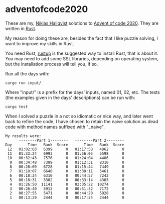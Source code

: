 # adventofcode2020
These are my, [Niklas Hallqvist](https://github.com/niklasha) solutions to
[Advent of code 2020](https://adventofcode.com/2020).
They are written in [Rust](https://rust-lang.org).

My reason for doing these are, besides the fact that I like puzzle solving, I want to improve my skills in Rust.

You need Rust, [rustup](https://rustup.rs/) is the suggested way to install Rust, that is about it.  You may need to add some SSL libraries, depending on operating system, but the installation process will tell you, if so.

Run all the days with:
```
cargo run input/
```

Where "input/" is a prefix for the days' inputs, named 01, 02, etc.
The tests (the examples given in the days' descriptions) can be run with:
```
cargo test
```

When I solved a puzzle in a not so idiomatic or nice way, and later went back to refine the code, I have chosen to retain the naive solution as dead code with method names suffixed with  "_naive".

```
My results were:
      --------Part 1--------   --------Part 2--------
Day       Time   Rank  Score       Time   Rank  Score
 12   01:02:03   6399      0   01:17:58   4862      0
 11   01:33:24   6993      0   01:56:05   5598      0
 10   00:32:43   7576      0   01:24:04   4486      0
  9   00:34:48   7399      0   01:12:31   8310      0
  8   00:28:09   6728      0   01:15:44   7449      0
  7   01:18:07   6640      0   01:38:11   5461      0
  6   00:18:24   6310      0   00:44:57   7242      0
  5   00:18:31   3302      0   00:33:14   4303      0
  4   01:26:50  11141      0   02:35:22  10274      0
  3   00:26:40   5913      0   00:51:32   7172      0
  2   00:27:55   5471      0   00:44:20   5928      0
  1   00:13:29   2444      0   00:17:24   2444      0
```